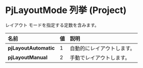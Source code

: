 
# PjLayoutMode 列挙 (Project)

レイアウト モードを指定する定数を含みます。



|**名前**|**値**|**説明**|
|:-----|:-----|:-----|
|**pjLayoutAutomatic**|1|自動的にレイアウトします。|
|**pjLayoutManual**|2|手動でレイアウトします。|
